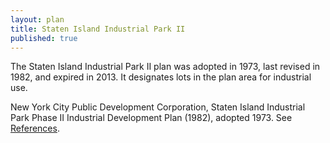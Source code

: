 ```yaml
---
layout: plan
title: Staten Island Industrial Park II
published: true
---
```


The Staten Island Industrial Park II plan was adopted in 1973, last revised in 1982, and expired in 2013. It designates lots in the plan area for industrial use.

New York City Public Development Corporation, Staten Island Industrial Park Phase II Industrial Development Plan (1982), adopted 1973. See [References](http://www.urbanreviewer.org/#page=references.html).
